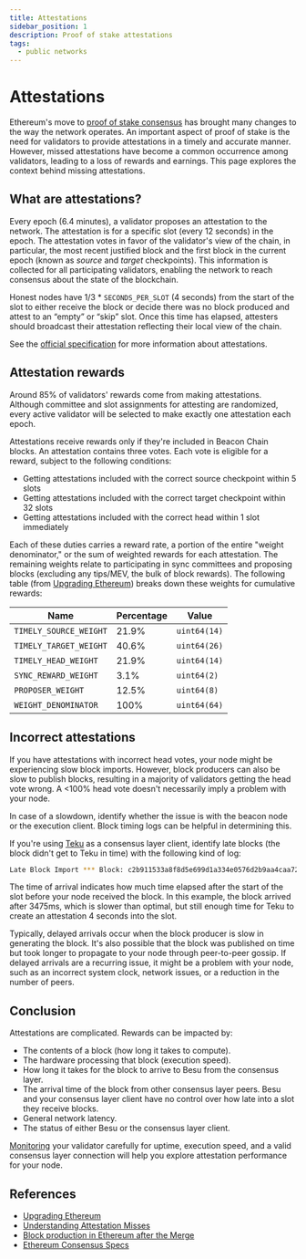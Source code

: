 ```yaml
---
title: Attestations
sidebar_position: 1
description: Proof of stake attestations
tags:
  - public networks
---
```


# Attestations

Ethereum's move to [proof of stake consensus](./index.md) has brought many changes to the way the network operates. An important aspect of proof of stake is the need for validators to provide attestations in a timely and accurate manner. However, missed attestations have become a common occurrence among validators, leading to a loss of rewards and earnings. This page explores the context behind missing attestations.

## What are attestations?

Every epoch (6.4 minutes), a validator proposes an attestation to the network. The attestation is for a specific slot (every 12 seconds) in the epoch. The attestation votes in favor of the validator's view of the chain, in particular, the most recent justified block and the first block in the current epoch (known as _source_ and _target_ checkpoints). This information is collected for all participating validators, enabling the network to reach consensus about the state of the blockchain.

Honest nodes have 1/3 \* `SECONDS_PER_SLOT` (4 seconds) from the start of the slot to either receive the block or decide there was no block produced and attest to an “empty” or “skip” slot. Once this time has elapsed, attesters should broadcast their attestation reflecting their local view of the chain.

See the [official specification](https://github.com/ethereum/consensus-specs/blob/dev/specs/phase0/validator.md#attesting) for more information about attestations.

## Attestation rewards

Around 85% of validators' rewards come from making attestations. Although committee and slot assignments for attesting are randomized, every active validator will be selected to make exactly one attestation each epoch.

Attestations receive rewards only if they're included in Beacon Chain blocks. An attestation contains three votes. Each vote is eligible for a reward, subject to the following conditions:

- Getting attestations included with the correct source checkpoint within 5 slots
- Getting attestations included with the correct target checkpoint within 32 slots
- Getting attestations included with the correct head within 1 slot immediately

Each of these duties carries a reward rate, a portion of the entire "weight denominator," or the sum of weighted rewards for each attestation. The remaining weights relate to participating in sync committees and proposing blocks (excluding any tips/MEV, the bulk of block rewards). The following table (from [Upgrading Ethereum](https://eth2book.info/bellatrix/part2/incentives/rewards/)) breaks down these weights for cumulative rewards:

| Name                   | Percentage | Value        |
| ---------------------- | ---------- | ------------ |
| `TIMELY_SOURCE_WEIGHT` | 21.9%      | `uint64(14)` |
| `TIMELY_TARGET_WEIGHT` | 40.6%      | `uint64(26)` |
| `TIMELY_HEAD_WEIGHT`   | 21.9%      | `uint64(14)` |
| `SYNC_REWARD_WEIGHT`   | 3.1%       | `uint64(2)`  |
| `PROPOSER_WEIGHT`      | 12.5%      | `uint64(8)`  |
| `WEIGHT_DENOMINATOR`   | 100%       | `uint64(64)` |

## Incorrect attestations

If you have attestations with incorrect head votes, your node might be experiencing slow block imports. However, block producers can also be slow to publish blocks, resulting in a majority of validators getting the head vote wrong. A \<100% head vote doesn't necessarily imply a problem with your node.

In case of a slowdown, identify whether the issue is with the beacon node or the execution client. Block timing logs can be helpful in determining this.

If you're using [Teku](https://docs.teku.consensys.net/) as a consensus layer client, identify late blocks (the block didn't get to Teku in time) with the following kind of log:

```bash
Late Block Import *** Block: c2b911533a8f8d5e699d1a334e0576d2b9aa4caa726bde8b827548b579b47c68 (4765916) proposer 6230 arrival 3475ms, pre-state_retrieved +5ms, processed +185ms, execution_payload_result_received +1436ms, begin_importing +0ms, transaction_prepared +0ms, transaction_committed +0ms, completed +21ms
```

The time of arrival indicates how much time elapsed after the start of the slot before your node received the block. In this example, the block arrived after 3475ms, which is slower than optimal, but still enough time for Teku to create an attestation 4 seconds into the slot.

Typically, delayed arrivals occur when the block producer is slow in generating the block. It's also possible that the block was published on time but took longer to propagate to your node through peer-to-peer gossip. If delayed arrivals are a recurring issue, it might be a problem with your node, such as an incorrect system clock, network issues, or a reduction in the number of peers.

## Conclusion

Attestations are complicated. Rewards can be impacted by:

- The contents of a block (how long it takes to compute).
- The hardware processing that block (execution speed).
- How long it takes for the block to arrive to Besu from the consensus layer.
- The arrival time of the block from other consensus layer peers. Besu and your consensus layer client have no control over how late into a slot they receive blocks.
- General network latency.
- The status of either Besu or the consensus layer client.

[Monitoring](../../how-to/monitor/index.md) your validator carefully for uptime, execution speed, and a valid consensus layer connection will help you explore attestation performance for your node.

## References

- [Upgrading Ethereum](https://eth2book.info/bellatrix/part2/incentives/rewards/)
- [Understanding Attestation Misses](https://www.symphonious.net/2022/09/25/understanding-attestation-misses/)
- [Block production in Ethereum after the Merge](https://notes.ethereum.org/DaWh-02HQ4qftum1xdphkg?view#Broadcast-attestation)
- [Ethereum Consensus Specs](https://github.com/ethereum/consensus-specs/blob/dev/specs/phase0/validator.md#attesting)
